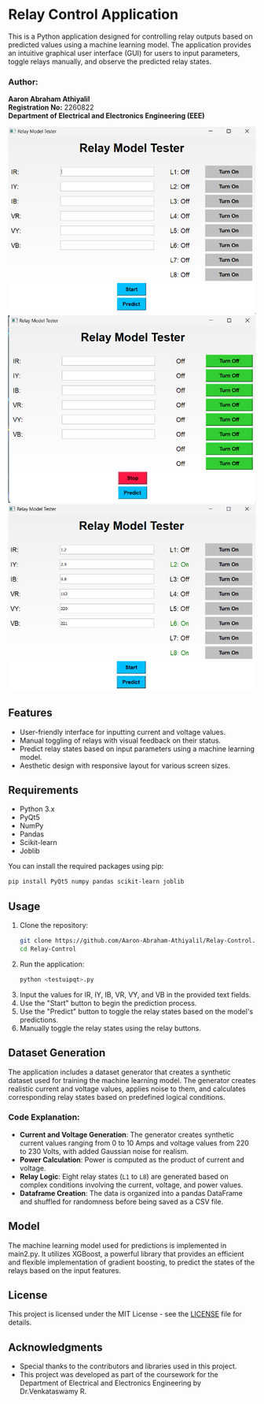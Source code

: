 
# Relay Control Application

This is a Python application designed for controlling relay outputs based on predicted values using a machine learning model. The application provides an intuitive graphical user interface (GUI) for users to input parameters, toggle relays manually, and observe the predicted relay states.

### Author:
**Aaron Abraham Athiyalil**  
**Registration No:** 2260822  
**Department of Electrical and Electronics Engineering (EEE)**





![UI](image.png)
![Manual Toggle](image-2.png)
![WORKING](image-1.png)
## Features
- User-friendly interface for inputting current and voltage values.
- Manual toggling of relays with visual feedback on their status.
- Predict relay states based on input parameters using a machine learning model.
- Aesthetic design with responsive layout for various screen sizes.

## Requirements
- Python 3.x
- PyQt5
- NumPy
- Pandas
- Scikit-learn
- Joblib

You can install the required packages using pip:

```bash
pip install PyQt5 numpy pandas scikit-learn joblib
```

## Usage
1. Clone the repository:
   ```bash
   git clone https://github.com/Aaron-Abraham-Athiyalil/Relay-Control.git
   cd Relay-Control
   ```
2. Run the application:
   ```bash
   python <testuipqt>.py
   ```
3. Input the values for IR, IY, IB, VR, VY, and VB in the provided text fields.
4. Use the "Start" button to begin the prediction process.
5. Use the "Predict" button to toggle the relay states based on the model's predictions.
6. Manually toggle the relay states using the relay buttons.

## Dataset Generation
The application includes a dataset generator that creates a synthetic dataset used for training the machine learning model. The generator creates realistic current and voltage values, applies noise to them, and calculates corresponding relay states based on predefined logical conditions.

### Code Explanation:
- **Current and Voltage Generation**: The generator creates synthetic current values ranging from 0 to 10 Amps and voltage values from 220 to 230 Volts, with added Gaussian noise for realism.
- **Power Calculation**: Power is computed as the product of current and voltage.
- **Relay Logic**: Eight relay states (`L1` to `L8`) are generated based on complex conditions involving the current, voltage, and power values.
- **Dataframe Creation**: The data is organized into a pandas DataFrame and shuffled for randomness before being saved as a CSV file.


## Model
The machine learning model used for predictions is implemented in main2.py. It utilizes XGBoost, a powerful library that provides an efficient and flexible implementation of gradient boosting, to predict the states of the relays based on the input features.
## License
This project is licensed under the MIT License - see the [LICENSE](LICENSE) file for details.

## Acknowledgments
- Special thanks to the contributors and libraries used in this project.
- This project was developed as part of the coursework for the Department of Electrical and Electronics Engineering by Dr.Venkataswamy R.
